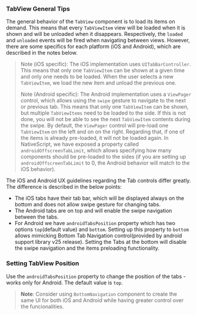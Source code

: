 ### TabView General Tips

The general behavior of the `TabView` component is to load its items on demand. This means that every `TabViewItem` view will be loaded when it is shown and will be unloaded when it disappears. Respectively, the `loaded` and `unloaded` events will be fired when navigating between views. However, there are some specifics for each platform (iOS and Android), which are described in the notes below.

> Note (iOS specific): The iOS implementation uses `UITabBarController`. This means that only one `TabViewItem` can be shown at a given time and only one needs to be loaded. When the user selects a new `TabViewItem`, we load the new item and unload the previous one.
>
> Note (Android specific): The Android implementation uses a `ViewPager` control, which allows using the `swipe` gesture to navigate to the next or previous tab. This means that only one `TabViewItem` can be shown, but multiple `TabViewItems` need to be loaded to the side. If this is not done, you will not be able to see the next `TabViewItem` contents during the swipe. By default, the `ViewPager` control will pre-load one `TabViewItem` on the left and on on the right. Regarding that, if one of the items is already pre-loaded, it will not be loaded again. In NativeScript, we have exposed a property called `androidOffscreenTabLimit`, which allows specifying how many components should be pre-loaded to the sides (if you are setting up `androidOffscreenTabLimit` to 0, the Android behavior will match to the iOS behavior).

The iOS and Android UX guidelines regarding the Tab controls differ greatly. The difference is described in the below points:

* The iOS tabs have their tab bar, which will be displayed always on the bottom and does not allow swipe gesture for changing tabs.
* The Android tabs are on top and will enable the swipe navigation between the tabs.
* For Android we have `androidTabsPosition` property which has two options `top`(default value) and `bottom`. Setting up this property to `bottom` allows mimicking Bottom Tab Navigation control(provided by android support library v25 release). Setting the Tabs at the bottom will disable the swipe navigation and the items preloading functionality.

### Setting TabView Position

Use the `androidTabsPosition` property to change the position of the tabs - works only for Android. The default value is `top`.

<snippet id='android-tabs-position-ng-html'/>

> **Note**: Consider using `BottomNavigation` component to create the same UI for both iOS and Android while having greater control over the funcionalities.
